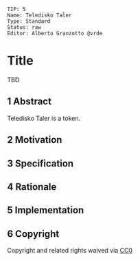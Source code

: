 ```
TIP: 5
Name: Teledisko Taler
Type: Standard
Status: raw
Editor: Alberto Granzotto @vrde
```

# Title

TBD

## 1 Abstract

Teledisko Taler is a token.

## 2 Motivation

<!-- The motivation is a possibly long informal description of the issue being
addressed. The motivation is critical for TIPs that want to change the
Teledisko protocol. It should clearly explain why the existing protocol is
inadequate to address the problem that the TIP solves. TIP submissions without
sufficient motivation may be rejected outright.-->

## 3 Specification

<!-- The technical specification should describe the syntax and semantics of
any new feature. The specification must address the exact issues described in
the solution breakdown and should describe how it addresses them. The
specification should be detailed enough to allow competing, interoperable
implementations. It MAY describe the impact on data models, API endpoints,
security, performance, end users, deployment, documentation, and testing.-->

## 4 Rationale

<!-- The rationale fleshes out the specification by describing what motivated
the design and why particular design decisions were made. It should describe
alternate designs that were considered and related work, e.g. how the feature
is supported in other languages. The rationale may also provide evidence of
consensus within the community, and should discuss important objections or
concerns raised during discussion.-->

## 5 Implementation

<!--The implementations must be completed before any TIP is given status
"stable", but it need not be completed before the TIP is accepted. While there
is merit to the approach of reaching consensus on the TIP and rationale before
writing code, the principle of "rough consensus and running code" is still
useful when it comes to resolving many discussions of API details.-->

## 6 Copyright

<!--All TIPs MUST be released to the public domain.-->

Copyright and related rights waived via
[CC0](https://creativecommons.org/publicdomain/zero/1.0/)
